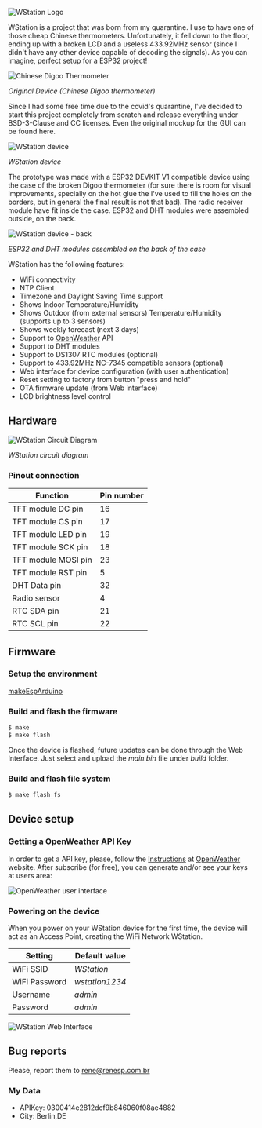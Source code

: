 ![WStation Logo](/resources/logoBW.png)

WStation is a project that was born from my quarantine. I use to have one of those cheap Chinese thermometers. Unfortunately, it fell down to the floor, ending up with a broken LCD and a useless 433.92MHz sensor (since I didn't have any other device capable of decoding the signals). As you can imagine, perfect setup for a ESP32 project!

![Chinese Digoo Thermometer](/resources/misc/digoo.jpg)

*Original Device (Chinese Digoo thermometer)*

Since I had some free time due to the covid's quarantine, I've decided to start this project completely from scratch and release everything under BSD-3-Clause and CC licenses. Even the original mockup for the GUI can be found here.

![WStation device](/resources/misc/wsdev.jpg)

*WStation device*

The prototype was made with a ESP32 DEVKIT V1 compatible device using the case of the broken Digoo thermometer (for sure there is room for visual improvements, specially on the hot glue the I've used to fill the holes on the borders, but in general the final result is not that bad). The radio receiver module have fit inside the case. ESP32 and DHT modules were assembled outside, on the back.

![WStation device - back](/resources/misc/wsdev2.jpg)

*ESP32 and DHT modules assembled on the back of the case*

WStation has the following features:

* WiFi connectivity
* NTP Client
* Timezone and Daylight Saving Time support
* Shows Indoor Temperature/Humidity
* Shows Outdoor (from external sensors) Temperature/Humidity (supports up to 3 sensors)
* Shows weekly forecast (next 3 days)
* Support to [OpenWeather](https://openweathermap.org/) API
* Support to DHT modules
* Support to DS1307 RTC modules (optional)
* Support to 433.92MHz NC-7345 compatible sensors (optional)
* Web interface for device configuration (with user authentication)
* Reset setting to factory from button "press and hold"
* OTA firmware update (from Web interface)
* LCD brightness level control

## Hardware

![WStation Circuit Diagram](/resources/misc/circDiagram.png)

*WStation circuit diagram*

### Pinout connection

| Function | Pin number |
| ------ | ------ |
| TFT module DC pin | 16 |
| TFT module CS pin| 17 |
| TFT module LED pin | 19 |
| TFT module SCK pin | 18 |
| TFT module MOSI pin | 23 |
| TFT module RST pin | 5 |
| DHT Data pin | 32 |
| Radio sensor | 4 |
| RTC SDA pin | 21 |
| RTC SCL pin | 22 |

## Firmware

### Setup the environment

[makeEspArduino](https://github.com/plerup/makeEspArduino)

### Build and flash the firmware

```sh
$ make
$ make flash
```
Once the device is flashed, future updates can be done through the Web Interface. Just select and upload the *main.bin* file under *build* folder.

### Build and flash file system

```sh
$ make flash_fs
```

## Device setup

### Getting a OpenWeather API Key

In order to get a API key, please, follow the [Instructions](https://openweathermap.org/appid) at [OpenWeather](https://openweathermap.org/) website. After subscribe (for free), you can generate and/or see your keys at users area:

![OpenWeather user interface](/resources/misc/openw.jpg)

### Powering on the device

When you power on your WStation device for the first time, the device will act as an Access Point, creating the WiFi Network WStation. 

| Setting | Default value |
| ------ | ------ |
| WiFi SSID | *WStation* |
| WiFi Password | *wstation1234* |
| Username | *admin* |
| Password | *admin* |

![WStation Web Interface](/resources/misc/webgui.jpg)

## Bug reports

Please, report them to [rene@renesp.com.br](mailto:rene@renesp.com.br)


### My Data
* APIKey: 0300414e2812dcf9b846060f08ae4882
* City: Berlin,DE


